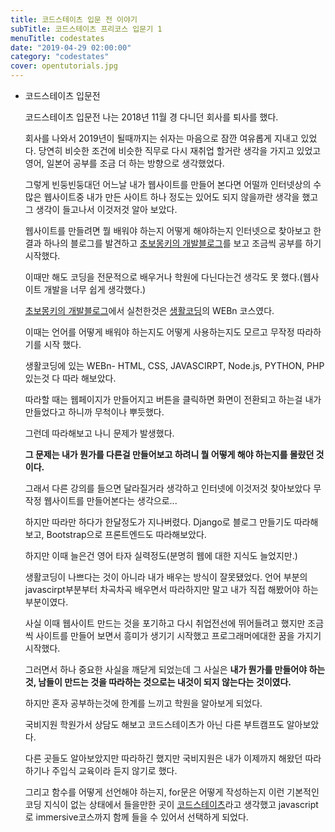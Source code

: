 ```yaml
---
title: 코드스테이츠 입문 전 이야기
subTitle: 코드스테이츠 프리코스 입문기 1
menuTitle: codestates
date: "2019-04-29 02:00:00"
category: "codestates"
cover: opentutorials.jpg
---
```



+ 코드스테이츠 입문전

    코드스테이츠 입문전 나는 2018년 11월 경 다니던 회사를 퇴사를 했다. 

    회사를 나와서 2019년이 될때까지는 쉬자는 마음으로 잠깐 여유롭게 지내고 있었다. 당연히 비슷한 조건에 비슷한 직무로 다시 재취업 할거란 생각을 가지고 있었고 영어, 일본어 공부를 조금 더 하는 방향으로 생각했었다. 

    그렇게 빈둥빈둥대던 어느날 내가 웹사이트를 만들어 본다면 어떨까 인터넷상의 수많은 웹사이트중 내가 만든 사이트 하나 정도는 있어도 되지 않을까란 생각을 했고 그 생각이 들고나서 이것저것 알아 보았다.

    웹사이트를 만들려면 뭘 배워야 하는지 어떻게 해야하는지 인터넷으로 찾아보고 한 결과 하나의 블로그를 발견하고 [초보몽키의 개발블로그](https://wayhome25.github.io/etc/2017/02/21/for-junior-web-developer)를 보고 조금씩 공부를 하기 시작했다. 

    이때만 해도 코딩을 전문적으로 배우거나 학원에 다닌다는건 생각도 못 했다.(웹사이트 개발을 너무 쉽게 생각했다.)

    [초보몽키의 개발블로그](https://wayhome25.github.io/etc/2017/02/21/for-junior-web-developer)에서 실천한것은 [생활코딩](https://opentutorials.org/course/3083)의 WEBn 코스였다.

    이때는 언어를 어떻게 배워야 하는지도 어떻게 사용하는지도 모르고 무작정 따라하기를 시작 했다.

    생활코딩에 있는 WEBn- HTML, CSS, JAVASCIRPT, Node.js, PYTHON, PHP 있는것 다 따라 해보았다. 

    따라할 때는 웹페이지가 만들어지고 버튼을 클릭하면 화면이 전환되고 하는걸 내가 만들었다고 하니까 무척이나 뿌듯했다.

    그런데 따라해보고 나니 문제가 발생했다. 

    **그 문제는 내가 뭔가를 다른걸 만들어보고 하려니 뭘 어떻게 해야 하는지를 몰랐던 것이다.**

    그래서 다른 강의를 들으면 달라질거라 생각하고 인터넷에 이것저것 찾아보았다 무작정 웹사이트를 만들어본다는 생각으로...

    하지만 따라만 하다가 한달정도가 지나버렸다. Django로 블로그 만들기도 따라해보고, Bootstrap으로 프론트엔드도 따라해보았다.

    하지만 이때 늘은건 영어 타자 실력정도(분명히 웹에 대한 지식도 늘었지만.)

    생활코딩이 나쁘다는 것이 아니라 내가 배우는 방식이 잘못됐었다. 언어 부분의 javascirpt부분부터 차곡차곡 배우면서 따라하지만 말고 내가 직접 해봤어야 하는 부분이였다.

    사실 이때 웹사이트 만드는 것을 포기하고 다시 취업전선에 뛰어들려고 했지만 조금씩 사이트를 만들어 보면서 흥미가 생기기 시작했고 프로그래머에대한 꿈을 가지기 시작했다.

    그러면서 하나 중요한 사실을 깨닫게 되었는데 그 사실은 **내가 뭔가를 만들어야 하는 것, 남들이 만드는 것을 따라하는 것으로는 내것이 되지 않는다는 것이였다.**

    하지만 혼자 공부하는것에 한계를 느끼고 학원을 알아보게 되었다.

    국비지원 학원가서 상담도 해보고 코드스테이츠가 아닌 다른 부트캠프도 알아보았다.

    다른 곳들도 알아보았지만 따라하긴 했지만 국비지원은 내가 이제까지 해왔던 따라하기나 주입식 교육이라 듣지 않기로 했다.
    
    그리고 함수를 어떻게 선언해야 하는지, for문은 어떻게 작성하는지 이런 기본적인 코딩 지식이 없는 상태에서 들을만한 곳이 [코드스테이츠](https://www.codestates.com/#/courses/pre)라고 생각했고 javascript로 immersive코스까지 함께 들을 수 있어서 선택하게 되었다.
